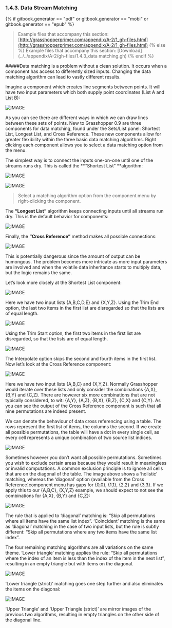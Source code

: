 ### 1.4.3. Data Stream Matching
{% if gitbook.generator == "pdf" or gitbook.generator == "mobi" or gitbook.generator == "epub" %}
>Example files that accompany this section: [http://grasshopperprimer.com/appendix/A-2/1_gh-files.html](http://grasshopperprimer.com/appendix/A-2/1_gh-files.html)
{% else %}
>Example files that accompany this section: [Download](../../appendix/A-2/gh-files/1.4.3_data matching.gh)
{% endif %}

#####Data matching is a problem without a clean solution. It occurs when a component has access to differently sized inputs. Changing the data matching algorithm can lead to vastly different results.

Imagine a component which creates line segments between points. It will have two input parameters which both supply point coordinates (List A and List B):

![IMAGE](images/1-4-3/1-4-3_001-blank-connection.png)

As you can see there are different ways in which we can draw lines between these sets of points. New to Grasshopper 0.9 are three components for data matching, found under the Sets/List panel: Shortest List, Longest List, and Cross Reference. These new components allow for greater flexibility within the three basic data matching algorithms. Right clicking each component allows you to select a data matching option from the menu.

The simplest way is to connect the inputs one-on-one until one of the streams runs dry. This is called the **“Shortest List” **algorithm:

![IMAGE](images/1-4-3/1-4-3_002-shortest-list.png)

![IMAGE](images/1-4-3/1-4-3_003-matching-algorithm.png)
>Select a matching algorithm option from the component menu by right-clicking the component.

The **“Longest List”** algorithm keeps connecting inputs until all streams run dry. This is the default behavior for components:

![IMAGE](images/1-4-3/1-4-3_004-longest-list.png)

Finally, the **“Cross Reference”** method makes all possible connections:

![IMAGE](images/1-4-3/1-4-3_005-cross-reference.png)

This is potentially dangerous since the amount of output can be humongous. The problem becomes more intricate as more input parameters are involved and when the volatile data inheritance starts to multiply data, but the logic remains the same.

Let’s look more closely at the Shortest List component:

![IMAGE](images/1-4-3/1-4-3_006-trim-end.png)

Here we have two input lists {A,B,C,D,E} and {X,Y,Z}. Using the Trim End option, the last two items in the first list are disregarded so that the lists are of equal length.

![IMAGE](images/1-4-3/1-4-3_007-trim-start.png)

Using the Trim Start option, the first two items in the first list are disregarded, so that the lists are of equal length.

![IMAGE](images/1-4-3/1-4-3_008-interpolate.png)

The Interpolate option skips the second and fourth items in the first list. Now let’s look at the Cross Reference component:

![IMAGE](images/1-4-3/1-4-3_009-holistic.png)

Here we have two input lists {A,B,C} and {X,Y,Z}. Normally Grasshopper would iterate over these lists and only consider the combinations {A,X}, {B,Y} and {C,Z}. There are however six more combinations that are not typically considered, to wit: {A,Y}, {A,Z}, {B,X}, {B,Z}, {C,X} and {C,Y}. As you can see the output of the Cross Reference component is such that all nine permutations are indeed present.

We can denote the behaviour of data cross referencing using a table. The
rows represent the first list of items, the columns the second. If we create all possible permutations, the table will have a dot in every single cell, as every cell represents a unique combination of two source list indices.

![IMAGE](images/1-4-3/1-4-3_010-cross-reference-table.png)

Sometimes however you don’t want all possible permutations. Sometimes you
wish to exclude certain areas because they would result in meaningless or invalid computations. A common exclusion principle is to ignore all cells that are on the diagonal of the table. The image above shows a ‘holistic’ matching, whereas the ‘diagonal’ option (available from the Cross Reference]component menu has gaps for {0,0}, {1,1}, {2,2} and {3,3}.
If we apply this to our {A,B,C}, {X,Y,Z} example, we should expect to not see the combinations for {A,X}, {B,Y} and {C,Z}:

![IMAGE](images/1-4-3/1-4-3_011-diagonal.png)

The rule that is applied to ‘diagonal’ matching is: “Skip all permutations where all items have the same list index”. ‘Coincident’ matching is the same as ‘diagonal’ matching in the case of two input lists, but the rule is subtly different: “Skip all permutations where any two items have the same list index”.

The four remaining matching algorithms are all variations on the same theme. ‘Lower triangle’ matching applies the rule: “Skip all permutations where the index of an item is less than the index of the item in the next list”, resulting in an empty triangle but with items on the diagonal.

![IMAGE](images/1-4-3/1-4-3_012-lower.png)

‘Lower triangle (strict)’ matching goes one step further and also eliminates the items on the diagonal:

![IMAGE](images/1-4-3/1-4-3_013-lower-strict.png)

‘Upper Triangle’ and ‘Upper Triangle (strict)’ are mirror images of the previous two algorithms, resulting in empty triangles on the other side of the diagonal line.
